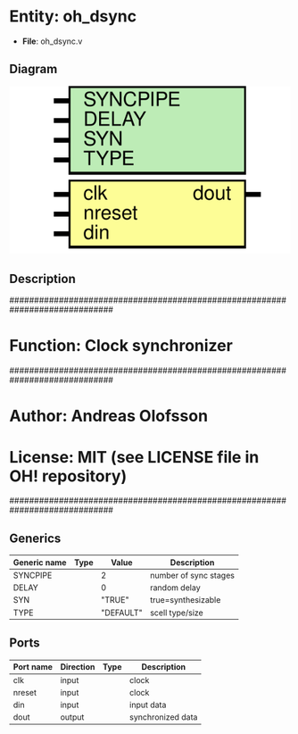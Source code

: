 # Entity: oh_dsync

- **File**: oh_dsync.v
## Diagram

![Diagram](oh_dsync.svg "Diagram")
## Description

#############################################################################
# Function: Clock synchronizer                                              #
#############################################################################
# Author:   Andreas Olofsson                                                #
# License:  MIT (see LICENSE file in OH! repository)                        #
#############################################################################

## Generics

| Generic name | Type | Value     | Description             |
| ------------ | ---- | --------- | ----------------------- |
| SYNCPIPE     |      | 2         |  number of sync stages  |
| DELAY        |      | 0         |  random delay           |
| SYN          |      | "TRUE"    |  true=synthesizable     |
| TYPE         |      | "DEFAULT" |  scell type/size        |
## Ports

| Port name | Direction | Type | Description       |
| --------- | --------- | ---- | ----------------- |
| clk       | input     |      | clock             |
| nreset    | input     |      | clock             |
| din       | input     |      | input data        |
| dout      | output    |      | synchronized data |
